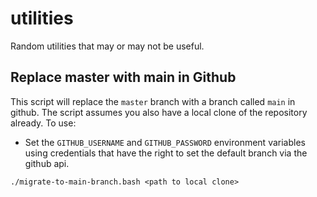 # utilities

Random utilities that may or may not be useful.


## Replace master with main in Github

This script will replace the `master` branch with a branch called `main` in github. The script assumes you also have a local clone of the repository already. To use:

- Set the `GITHUB_USERNAME` and `GITHUB_PASSWORD` environment variables using credentials that have the right to set the default branch via the github api.

```
./migrate-to-main-branch.bash <path to local clone>
```

